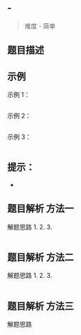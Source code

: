 ##  - 

 > 难度 - 简单

## 题目描述
 

## 示例
示例 1：
```markdown

```

示例 2：
```markdown

```

示例 3：
```markdown

```

提示：
- 
- 

## 题目解析 方法一
解题思路
1. 
2. 
3. 

```javascript

```

## 题目解析 方法二
解题思路
1. 
2. 
3. 

```javascript

```
## 题目解析 方法三
解题思路

```javascript

```

